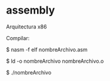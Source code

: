 # assembly
Arquitectura x86


Compilar:

$ nasm -f elf nombreArchivo.asm

$ ld -o nombreArchivo nombreArchivo.o

$ ./nombreArchivo 
